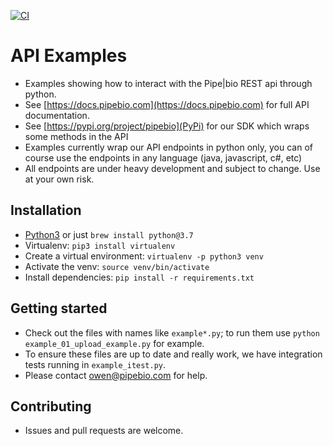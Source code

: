 [![CI](https://github.com/pipebio/api-examples/actions/workflows/main.yml/badge.svg)](https://github.com/pipebio/api-examples/actions/workflows/main.yml)

# API Examples

- Examples showing how to interact with the Pipe|bio REST api through python.
- See [https://docs.pipebio.com](https://docs.pipebio.com) for full API documentation.
- See [https://pypi.org/project/pipebio](PyPi) for our SDK which wraps some methods in the API
- Examples currently wrap our API endpoints in python only, you can of course use the endpoints in any language (java, javascript, c#, etc)
- All endpoints are under heavy development and subject to change. Use at your own risk.

## Installation

- [Python3](https://wsvincent.com/install-python3-mac/) or just `brew install python@3.7`
- Virtualenv: `pip3 install virtualenv`
- Create a virtual environment: `virtualenv -p python3 venv`
- Activate the venv: `source venv/bin/activate`
- Install dependencies: `pip install -r requirements.txt`

## Getting started

- Check out the files with names like `example*.py`; to run them use `python example_01_upload_example.py` for example.
- To ensure these files are up to date and really work, we have integration tests running in `example_itest.py`.
- Please contact owen@pipebio.com for help.

## Contributing

- Issues and pull requests are welcome.
